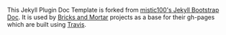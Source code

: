 This Jekyll Plugin Doc Template is forked from [mistic100's Jekyll Bootstrap Doc](http://mistic100.github.io/jekyll-bootstrap-doc).
It is used by [Bricks and Mortar](https://bricksandmortarstudio.com) projects as a base for their gh-pages which are built using [Travis](http://travis-ci.org).
